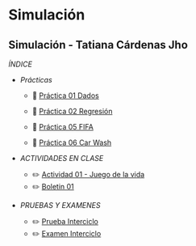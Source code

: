 # Simulación
## Simulación - Tatiana Cárdenas Jho

*ÍNDICE*
- *Prácticas*
  - :file_folder: [Práctica 01 Dados](https://github.com/tatcjho/Simulacion/tree/main/Dados%20suma)

  - :file_folder: [Práctica 02 Regresión](https://github.com/tatcjho/Simulacion/tree/main/Covid-Ecuador)

  - :file_folder: [Práctica 05 FIFA]( https://github.com/tatcjho/Simulacion/tree/main/FIFA)

  - :file_folder: [Práctica 06 Car Wash]( https://github.com/tatcjho/Simulacion/tree/main/CARWASH)


- *ACTIVIDADES EN CLASE*
  - :pencil2: [Actividad 01 - Juego de la vida](https://github.com/tatcjho/Simulacion/blob/main/Juego%20de%20la%20Vida/INFORME.pdf)
  - :pencil2: [Boletin 01 ](https://github.com/tatcjho/Simulacion/tree/main/Boletin1)

- *PRUEBAS Y EXAMENES*
  - :pencil2: [Prueba Interciclo ](https://github.com/tatcjho/Simulacion/tree/main/PRUEBA%201%20-%20Cardenas%20Tatiana)
  - :pencil2: [Examen Interciclo ](https://github.com/tatcjho/Simulacion/tree/main/EXAMEN%20INTERCICLO)

